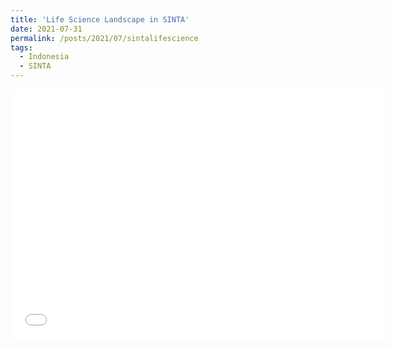 ```yaml
---
title: 'Life Science Landscape in SINTA'
date: 2021-07-31
permalink: /posts/2021/07/sintalifescience
tags:
  - Indonesia
  - SINTA
---
```


<embed type="text/html" src="files/bio_sinta.html" width="600" height="400"></embed>